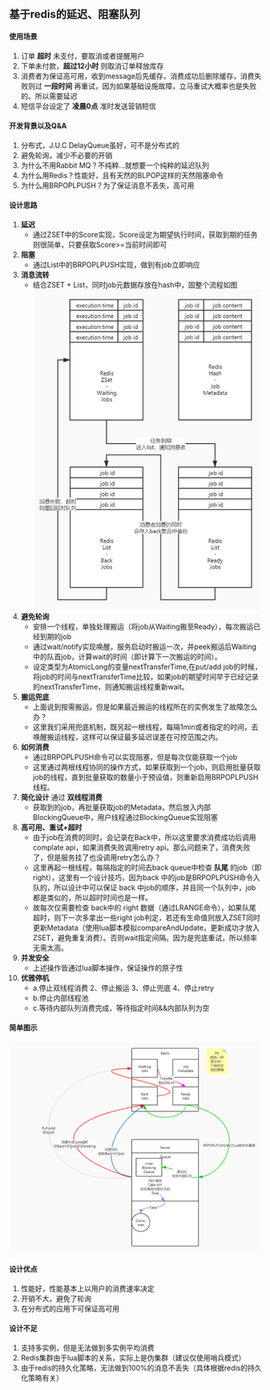 ## 基于redis的延迟、阻塞队列

#### 使用场景

1. 订单 **超时** 未支付，要取消或者提醒用户
2. 下单未付款，**超过12小时** 则取消订单释放库存
3. 消费者为保证高可用，收到message后先缓存，消费成功后删除缓存，消费失败则过 **一段时间** 再重试，因为如果基础设施故障，立马重试大概率也是失败的。所以需要延迟
4. 短信平台设定了 **凌晨0点** 准时发送营销短信

#### 开发背景以及Q&A
1. 分布式，J.U.C DelayQueue虽好，可不是分布式的
2. 避免轮询，减少不必要的开销
3. 为什么不用Rabbit MQ？不纯粹...就想要一个纯粹的延迟队列
4. 为什么用Redis？性能好，且有天然的BLPOP这样的天然阻塞命令
5. 为什么用BRPOPLPUSH？为了保证消息不丢失，高可用

#### 设计思路
1. **延迟**
    * 通过ZSET中的Score实现，Score设定为期望执行时间，获取到期的任务则很简单，只要获取Score>=当前时间即可
2. **阻塞**
    * 通过List中的BRPOPLPUSH实现，做到有job立即响应
3. **消息流转**
    * 结合ZSET + List，同时job元数据存放在hash中，固整个流程如图
![消息流转图例](https://github.com/nereus-east/nereus-sea/blob/master/redis-blocking-delay-queue/%E5%BB%B6%E8%BF%9F%E9%98%9F%E5%88%97Redis%E6%95%B0%E6%8D%AE%E7%BB%93%E6%9E%84%E5%9B%BE.jpg?raw=true)
4. **避免轮询**
    * 安排一个线程，单独处理搬运（将job从Waiting搬至Ready），每次搬运已经到期的job
    * 通过wait/notify实现唤醒，服务启动时搬运一次，并peek搬运后Waiting中的队首job，计算wait的时间（即计算下一次搬运的时间）。
    * 设定类型为AtomicLong的变量nextTransferTime,在put/add job的时候，将job的时间与nextTransferTime比较，如果job的期望时间早于已经记录的nextTransferTime，则通知搬运线程重新wait。
5. **搬运兜底**
    * 上面说到按需搬运，但是如果最近搬运的线程所在的实例发生了故障怎么办？
    * 这里我们采用兜底机制，既另起一根线程，每隔1min或者指定的时间，去唤醒搬运线程，这样可以保证最多延迟误差在可控范围之内。
6. **如何消费**
    * 通过BRPOPLPUSH命令可以实现阻塞，但是每次仅能获取一个job
    * 这里通过两根线程协同的操作方式，如果获取到一个job，则启用批量获取job的线程，直到批量获取的数量小于预设值，则重新启用BRPOPLPUSH线程。
7. **简化设计** 通过 **双线程消费**
    * 获取到的job，再批量获取job的Metadata，然后放入内部 BlockingQueue中，用户线程通过BlockingQueue实现阻塞
8. **高可用、重试+超时**
    * 由于job在消费的同时，会记录在Back中，所以这里要求消费成功后调用complate api，如果消费失败调用retry api。那么问题来了，消费失败了，但是服务挂了也没调用retry怎么办？
    * 这里再起一根线程，每隔指定的时间去back queue中检查 **队尾** 的job（即right），这里有一个设计技巧，因为back 中的job是BRPOPLPUSH命令入队的，所以设计中可以保证 back 中job的顺序，并且同一个队列中，job都是类似的，所以超时时间也是一样。
    * 故每次仅需要检查 back中的 right 数据（通过LRANGE命令），如果队尾超时，则下一次多拿出一些right job判定，若还有生命值则放入ZSET同时更新Metadata（使用lua脚本模拟compareAndUpdate，更新成功才放入ZSET，避免重复消费）。否则wait指定间隔。因为是兜底重试，所以频率无需太高。
9. **并发安全**
    * 上述操作皆通过lua脚本操作，保证操作的原子性
10. **优雅停机**
    * a.停止双线程消费 2、停止搬运 3、停止兜底 4、停止retry
    * b.停止内部线程池
    * c.等待内部队列消费完成，等待指定时间&&内部队列为空

#### 简单图示
![数据流转](https://github.com/nereus-east/nereus-sea/blob/master/redis-blocking-delay-queue/%E5%BB%B6%E8%BF%9F%E9%98%9F%E5%88%97%EF%BC%8C%E6%95%B0%E6%8D%AE%E6%B5%81%E8%BD%AC.jpg?raw=true)

#### 设计优点
1. 性能好，性能基本上以用户的消费速率决定
2. 开销不大，避免了轮询
3. 在分布式的应用下可保证高可用

#### 设计不足
1. 支持多实例，但是无法做到多实例平均消费
2. Redis集群由于lua脚本的关系，实际上是伪集群（建议仅使用哨兵模式）
3. 由于redis的持久化策略，无法做到100%的消息不丢失（具体根据redis的持久化策略有关）
